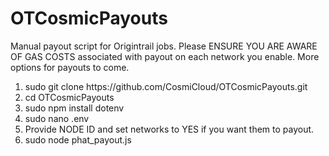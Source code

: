 # OTCosmicPayouts
Manual payout script for Origintrail jobs. Please ENSURE YOU ARE AWARE OF GAS COSTS associated with payout on each network you enable. More options for payouts to come.
<ol>
<li>sudo git clone https://github.com/CosmiCloud/OTCosmicPayouts.git</li>
<li>cd OTCosmicPayouts</li>
<li>sudo npm install dotenv</li>
<li>sudo nano .env</li>
<li>Provide NODE ID and set networks to YES if you want them to payout.</li>
<li>sudo node phat_payout.js</li>
</ol>
